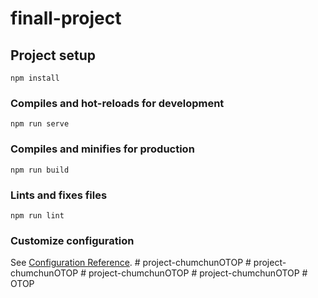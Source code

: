 # finall-project

## Project setup
```
npm install
```

### Compiles and hot-reloads for development
```
npm run serve
```

### Compiles and minifies for production
```
npm run build
```

### Lints and fixes files
```
npm run lint
```

### Customize configuration
See [Configuration Reference](https://cli.vuejs.org/config/).
#   p r o j e c t - c h u m c h u n O T O P  
 #   p r o j e c t - c h u m c h u n O T O P  
 #   p r o j e c t - c h u m c h u n O T O P  
 #   p r o j e c t - c h u m c h u n O T O P  
 #   O T O P  
 